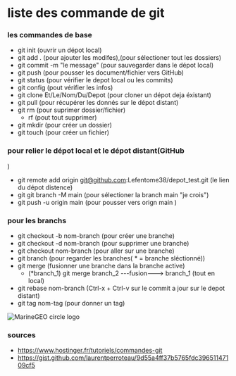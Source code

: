 # liste des commande de git 

### les commandes de base 

- git init   (ouvrir un dépot local)
- git add .   (pour ajouter les modifes),(pour sélectioner tout les dossiers)
- git commit -m "le message"   (pour sauvegarder dans le dépot local)
- git push   (pour pousser les document/fichier vers GitHub)
- git status   (pour vérifier le depot local ou les commits)
- git config   (pout vérifier les infos)
- git clone Et/Le/Nom/Du/Depot    (pour cloner un dépot deja éxistant)
- git pull   (pour récupérer les donnés sur le dépot distant)
- git rm   (pour suprimer dossier/fichier)
    - rf (pout tout supprimer)
- git mkdir (pour créer un dossier)
- git touch (pour créer un fichier)

### pour relier le dépot local et le dépot distant(GitHub
)
- git remote add origin git@github.com:Lefentome38/depot_test.git   (le lien du dépot distence)
- git git branch -M main   (pour sélectioner la branch main "je crois") 
- git push -u origin main   (pour pousser vers orign main )

### pour les branchs

- git checkout -b nom-branch   (pour créer une branche)
- git checkout -d nom-branch   (pour supprimer une branche)
- git checkout nom-branch   (pour aller sur une branche)
- git branch   (pour regarder les branches( * = branche sléctionné))
- git merge   (fusionner une branche dans la branche active)
    - (*branch_1) git merge branch_2 ---fusion---> branch_1 (tout en local)
- git rebase nom-branch   (Ctrl-x + Ctrl-v sur le commit a jour sur le depot distant)
- git tag nom-tag   (pour donner un tag) 

![MarineGEO circle logo](/assets/img/MarineGEO_logo.png "MarineGEO logo")

### sources 
- https://www.hostinger.fr/tutoriels/commandes-git
- https://gist.github.com/laurentperroteau/9d55a4ff37b5765fdc39651147109cf5
